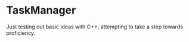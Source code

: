# TaskManager
Just testing out basic ideas with C++, attempting to take a step towards proficiency.
